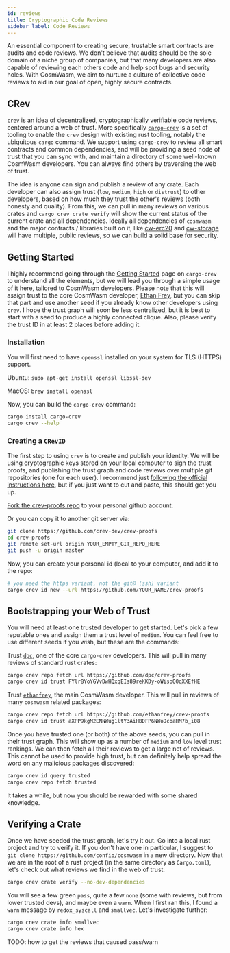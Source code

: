 ```yaml
---
id: reviews
title: Cryptographic Code Reviews
sidebar_label: Code Reviews
---
```


An essential component to creating secure, trustable smart contracts are audits
and code reviews. We don't believe that audits should be the sole domain of a
niche group of companies, but that many developers are also capable of reviewing each
others code and help spot bugs and security holes. With CosmWasm, we aim to nurture
a culture of collective code reviews to aid in our goal of open, highly secure contracts.

## CRev

[`crev`](https://news.ycombinator.com/item?id=18824923) is an idea of decentralized,
cryptographically verifiable code reviews, centered around a web of trust.
More specifically [`cargo-crev`](https://github.com/crev-dev/cargo-crev/tree/master/cargo-crev)
is a set of tooling to enable the `crev` design with existing rust tooling,
notably the ubiquitous `cargo` command. We support using `cargo-crev` to review all
smart contracts and common dependencies, and will be providing a seed node of trust that
you can sync with, and maintain a directory of some well-known CosmWasm developers. You
can always find others by traversing the web of trust.

The idea is anyone can sign and publish a review of any crate. Each developer can also
assign trust (`low`, `medium`, `high` or `distrust`) to other developers, based on how
much they trust the other's reviews (both honesty and quality). From this, we can pull
in many reviews on various crates and `cargo crev crate verify` will show the current
status of the current crate and all dependencies. Ideally all dependencies of `cosmwasm`
and the major contracts / libraries built on it, like [cw-erc20](https://crates.io/crates/cw-erc20)
and [cw-storage](https://crates.io/crates/cw-storage) will have multiple, public reviews,
so we can build a solid base for security.

## Getting Started

I highly recommend going through the [Getting Started](https://github.com/crev-dev/cargo-crev/blob/master/cargo-crev/src/doc/getting_started.md)
page on `cargo-crev` to understand all the elements, but we will lead you through a simple usage of it here,
tailored to CosmWasm developers. Please note that this will assign trust to the core
CosmWasm developer, [Ethan Frey](https://github.com/ethanfrey), but you can skip that part and
use another seed if you already know other developers using `crev`.
I hope the trust graph will soon be less centralized, but it is best to start with a seed
to produce a highly connected clique. Also, please verify the trust ID in at least 2 places before
adding it.

### Installation

You will first need to have `openssl` installed on your system for TLS (HTTPS) support.

Ubuntu: `sudo apt-get install openssl libssl-dev`

MacOS: `brew install openssl`

Now, you can build the `cargo-crev` command:

```sh
cargo install cargo-crev
cargo crev --help
```

### Creating a `CRevID`

The first step to using `crev` is to create and publish your identity. We will be using
cryptographic keys stored on your local computer to sign the trust proofs, and publishing
the trust graph and code reviews over multiple git repositories (one for each user).
I recommend just [following the official instructions here](https://github.com/crev-dev/cargo-crev/blob/master/cargo-crev/src/doc/getting_started.md#creating-a-crevid),
but if you just want to cut and paste, this should get you up.

[Fork the crev-proofs repo](https://github.com/crev-dev/crev-proofs/fork) to your personal github account.

Or you can copy it to another git server via:

```sh
git clone https://github.com/crev-dev/crev-proofs
cd crev-proofs
git remote set-url origin YOUR_EMPTY_GIT_REPO_HERE
git push -u origin master
```

Now, you can create your personal id (local to your computer, and add it to the repo:

```sh
# you need the https variant, not the git@ (ssh) variant
cargo crev id new --url https://github.com/YOUR_NAME/crev-proofs
```

## Bootstrapping your Web of Trust

You will need at least one trusted developer to get started.
Let's pick a few reputable ones and assign them a trust level of `medium`.
You can feel free to use different seeds if you wish, but these are the commands:

Trust [`dpc`](https://github.com/dpc), one of the core `cargo-crev` developers. This will pull in many
reviews of standard rust crates:

```sh
cargo crev repo fetch url https://github.com/dpc/crev-proofs
cargo crev id trust FYlr8YoYGVvDwHQxqEIs89reKKDy-oWisoO0qXXEfHE
```

Trust [`ethanfrey`](https://github.com/ethanfrey), the main CosmWasm developer. This will pull
in reviews of many `cosmwasm` related packages:

```sh
cargo crev repo fetch url https://github.com/ethanfrey/crev-proofs
cargo crev id trust aXPP9kgM2ENNWug1ltY3AiHBDFP6NWoDcoaHM7b_i08
```

Once you have trusted one (or both) of the above seeds, you can pull in their trust graph.
This will show up as a number of `medium` and `low` level trust rankings. We can
then fetch all their reviews to get a large net of reviews. This cannot be used to provide
high trust, but can definitely help spread the word on any malicious packages discovered:

```sh
cargo crev id query trusted
cargo crev repo fetch trusted
```

It takes a while, but now you should be rewarded with some shared knowledge.

## Verifying a Crate

Once we have seeded the trust graph, let's try it out. Go into a local rust project
and try to verify it. If you don't have one in particular, I suggest to
`git clone https://github.com/confio/cosmwasm` in a new directory.
Now that we are in the root of a rust project (in the same directory as `Cargo.toml`),
let's check out what reviews we find in the web of trust:

```sh
cargo crev crate verify --no-dev-dependencies
```

You will see a few green `pass`, quite a few `none` (some with reviews, but from lower trusted devs),
and maybe even a `warn`. When I first ran this, I found a `warn` message by `redox_syscall`
and `smallvec`. Let's investigate further:

```sh
cargo crev crate info smallvec
cargo crev crate info hex
```

TODO: how to get the reviews that caused pass/warn